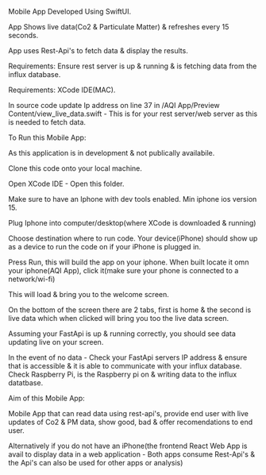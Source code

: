 Mobile App Developed Using SwiftUI. 

App Shows live data(Co2 & Particulate Matter) & refreshes every 15 seconds. 

App uses Rest-Api's to fetch data & display the results.

Requirements: Ensure rest server is up & running & is fetching data from the influx database.

Requirements: XCode IDE(MAC).

In source code update Ip address on line 37 in /AQI App/Preview Content/view_live_data.swift - This is for your rest server/web server as this is needed to fetch data.

To Run this Mobile App:

As this application is in development & not publically availabile.

Clone this code onto your local machine.

Open XCode IDE - Open this folder.

Make sure to have an Iphone with dev tools enabled. Min iphone ios version 15. 

Plug Iphone into computer/desktop(where XCode is downloaded & running)

Choose destination where to run  code. Your device(iPhone) should show up as a device to run the code on if your iPhone is plugged in.

Press Run, this will build the app on your iphone. When built locate it omn your iphone(AQI App), click it(make sure your phone is connected to a network/wi-fi)

This will load & bring you to the welcome screen.

On the bottom of the screen there are 2 tabs, first is home & the second is live data which when clicked will bring you too the live data screen.

Assuming your FastApi is up & running correctly, you should see data updating live on your screen.

In the event of no data - Check your FastApi servers IP address & ensure that is accessible & it is able to communicate with your influx database. Check Raspberry Pi, is the Raspberry pi on & writing data to the influx datatbase.


Aim of this Mobile App:

Mobile App that can read data using rest-api's, provide end user with live updates of Co2 & PM data, show good, bad & offer recomendations to end user.

Alternatively if you do not have an iPhone(the frontend React Web App is avail to display data in a web application - Both apps consume Rest-Api's & the Api's can also be used for other apps or analysis)
